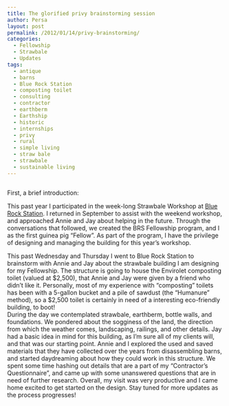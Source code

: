 ```yaml
---
title: The glorified privy brainstorming session
author: Persa
layout: post
permalink: /2012/01/14/privy-brainstorming/
categories:
  - Fellowship
  - Strawbale
  - Updates
tags:
  - antique
  - barns
  - Blue Rock Station
  - composting toilet
  - consulting
  - contractor
  - earthberm
  - Earthship
  - historic
  - internships
  - privy
  - rural
  - simple living
  - straw bale
  - strawbale
  - sustainable living
---
```

[<img class="alignleft size-full wp-image-21" title="The Spire Privy" src="http://fourelementsdesign.com/wp-content/uploads/2012/01/IMG_2853.jpg" alt="" />][1]

First, a brief introduction:

This past year I participated in the week-long Strawbale Workshop at <a href="http://www.bluerockstation.com" onclick="javascript:_gaq.push(['_trackEvent','outbound-article','http://www.bluerockstation.com']);" target="_blank">Blue Rock Station</a>. I returned in September to assist with the weekend workshop, and approached Annie and Jay about helping in the future. Through the conversations that followed, we created the BRS Fellowship program, and I as the first guinea pig “Fellow”. As part of the program, I have the privilege of designing and managing the building for this year’s workshop.

This past Wednesday and Thursday I went to Blue Rock Station to brainstorm with Annie and Jay about the strawbale building I am designing for my Fellowship. The structure is going to house the Envirolet composting toilet (valued at $2,500), that Annie and Jay were given by a friend who didn&#8217;t like it. Personally, most of my experience with &#8220;composting&#8221; toilets has been with a 5-gallon bucket and a pile of sawdust (the “Humanure” method), so a $2,500 toilet is certainly in need of a interesting eco-friendly building, to boot!  
During the day we contemplated strawbale, earthberm, bottle walls, and foundations. We pondered about the sogginess of the land, the direction from which the weather comes, landscaping, railings, and other details. Jay had a basic idea in mind for this building, as I&#8217;m sure all of my clients will, and that was our starting point. Annie and I explored the used and saved materials that they have collected over the years from disassembling barns, and started daydreaming about how they could work in this structure. We spent some time hashing out details that are a part of my “Contractor&#8217;s Questionnaire”, and came up with some unanswered questions that are in need of further research. Overall, my visit was very productive and I came home excited to get started on the design. Stay tuned for more updates as the process progresses!

 [1]: http://fourelementsdesign.com/wp-content/uploads/2012/01/IMG_2853.jpg